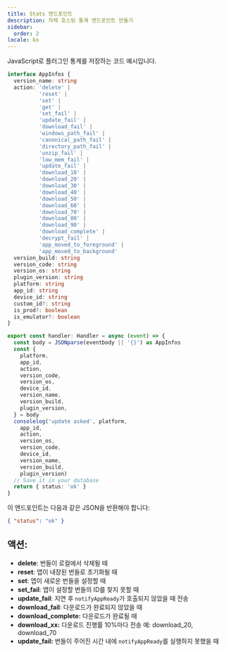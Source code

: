 ```yaml
---
title: Stats 엔드포인트
description: 자체 호스팅 통계 엔드포인트 만들기
sidebar:
  order: 2
locale: ko
---
```


JavaScript로 플러그인 통계를 저장하는 코드 예시입니다.

```typescript
interface AppInfos {
  version_name: string
  action: 'delete' |
          'reset' |
          'set' |
          'get' |
          'set_fail' |
          'update_fail' |
          'download_fail' |
          'windows_path_fail' |
          'canonical_path_fail' |
          'directory_path_fail' |
          'unzip_fail' |
          'low_mem_fail' |
          'update_fail' |
          'download_10' |
          'download_20' |
          'download_30' |
          'download_40' |
          'download_50' |
          'download_60' |
          'download_70' |
          'download_80' |
          'download_90' |
          'download_complete' |
          'decrypt_fail' |
          'app_moved_to_foreground' |
          'app_moved_to_background'
  version_build: string
  version_code: string
  version_os: string
  plugin_version: string
  platform: string
  app_id: string
  device_id: string
  custom_id?: string
  is_prod?: boolean
  is_emulator?: boolean
}

export const handler: Handler = async (event) => {
  const body = JSONparse(eventbody || '{}') as AppInfos
  const {
    platform,
    app_id,
    action,
    version_code,
    version_os,
    device_id,
    version_name,
    version_build,
    plugin_version,
  } = body
  consolelog('update asked', platform,
    app_id,
    action,
    version_os,
    version_code,
    device_id,
    version_name,
    version_build,
    plugin_version)
  // Save it in your database
  return { status: 'ok' }
}
```

이 엔드포인트는 다음과 같은 JSON을 반환해야 합니다:

```json
{ "status": "ok" }
```

## 액션:

* **delete**: 번들이 로컬에서 삭제될 때
* **reset**: 앱이 내장된 번들로 초기화될 때
* **set**: 앱이 새로운 번들을 설정할 때
* **set_fail**: 앱이 설정할 번들의 ID를 찾지 못할 때
* **update_fail**: 지연 후 `notifyAppReady`가 호출되지 않았을 때 전송
* **download_fail**: 다운로드가 완료되지 않았을 때
* **download_complete:** 다운로드가 완료될 때
* **download_xx:** 다운로드 진행률 10%마다 전송 예: download_20, download_70
* **update_fail:** 번들이 주어진 시간 내에 `notifyAppReady`를 실행하지 못했을 때